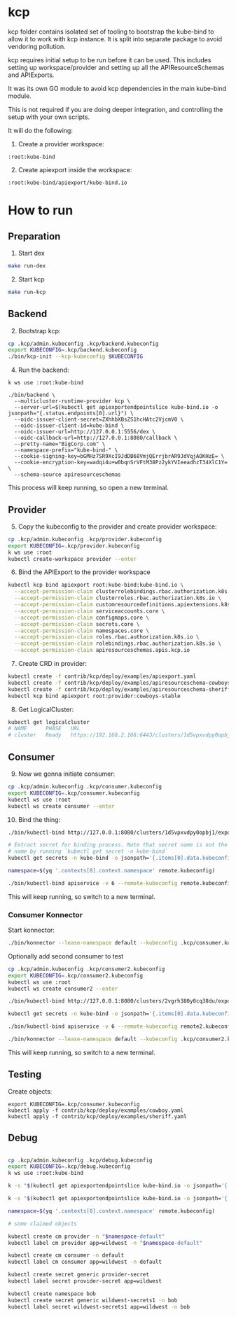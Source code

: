 # kcp

kcp folder contains isolated set of tooling to bootstrap the kube-bind to allow it to work with kcp instance.
It is split into separate package to avoid vendoring pollution.

kcp requires initial setup to be run before it can be used.
This includes setting up workspace/provider and setting up all the APIResourceSchemas and APIExports.

It was its own GO module to avoid kcp dependencies in the main kube-bind module.

This is not required if you are doing deeper integration, and controlling the setup with your own scripts.

It will do the following:
1. Create a provider workspace:
```
:root:kube-bind
```
2. Create apiexport inside the workspace:
```
:root:kube-bind/apiexport/kube-bind.io
```


# How to run

## Preparation

1. Start dex

```bash
make run-dex
```

2. Start kcp

```bash
make run-kcp
```

## Backend

2. Bootstrap kcp:
```bash
cp .kcp/admin.kubeconfig .kcp/backend.kubeconfig
export KUBECONFIG=.kcp/backend.kubeconfig
./bin/kcp-init --kcp-kubeconfig $KUBECONFIG
```
4. Run the backend:
```
k ws use :root:kube-bind

./bin/backend \
  --multicluster-runtime-provider kcp \
  --server-url=$(kubectl get apiexportendpointslice kube-bind.io -o jsonpath="{.status.endpoints[0].url}") \
  --oidc-issuer-client-secret=ZXhhbXBsZS1hcHAtc2VjcmV0 \
  --oidc-issuer-client-id=kube-bind \
  --oidc-issuer-url=http://127.0.0.1:5556/dex \
  --oidc-callback-url=http://127.0.0.1:8080/callback \
  --pretty-name="BigCorp.com" \
  --namespace-prefix="kube-bind-" \
  --cookie-signing-key=bGMHz7SR9XcI9JdDB68VmjQErrjbrAR9JdVqjAOKHzE= \
  --cookie-encryption-key=wadqi4u+w0bqnSrVFtM38Pz2ykYVIeeadhzT34XlC1Y= \
  --schema-source apiresourceschemas
```

This process will keep running, so open a new terminal.

## Provider

5. Copy the kubeconfig to the provider and create provider workspace:
```bash
cp .kcp/admin.kubeconfig .kcp/provider.kubeconfig
export KUBECONFIG=.kcp/provider.kubeconfig
k ws use :root
kubectl create-workspace provider --enter
```

6. Bind the APIExport to the provider workspace
```bash
kubectl kcp bind apiexport root:kube-bind:kube-bind.io \
  --accept-permission-claim clusterrolebindings.rbac.authorization.k8s.io \
  --accept-permission-claim clusterroles.rbac.authorization.k8s.io \
  --accept-permission-claim customresourcedefinitions.apiextensions.k8s.io \
  --accept-permission-claim serviceaccounts.core \
  --accept-permission-claim configmaps.core \
  --accept-permission-claim secrets.core \
  --accept-permission-claim namespaces.core \
  --accept-permission-claim roles.rbac.authorization.k8s.io \
  --accept-permission-claim rolebindings.rbac.authorization.k8s.io \
  --accept-permission-claim apiresourceschemas.apis.kcp.io
```

7. Create CRD in provider:
```bash
kubectl create -f contrib/kcp/deploy/examples/apiexport.yaml
kubectl create -f contrib/kcp/deploy/examples/apiresourceschema-cowboys.yaml
kubectl create -f contrib/kcp/deploy/examples/apiresourceschema-sheriffs.yaml
kubectl kcp bind apiexport root:provider:cowboys-stable
```

8. Get LogicalCluster:

```bash
kubectl get logicalcluster
# NAME      PHASE   URL                                                    AGE
# cluster   Ready   https://192.168.2.166:6443/clusters/1d5vpxvdpy0opbj1
```

## Consumer

9. Now we gonna initiate consumer:
```bash
cp .kcp/admin.kubeconfig .kcp/consumer.kubeconfig
export KUBECONFIG=.kcp/consumer.kubeconfig
kubectl ws use :root
kubectl ws create consumer --enter
```

10. Bind the thing:

```bash
./bin/kubectl-bind http://127.0.0.1:8080/clusters/1d5vpxvdpy0opbj1/exports --dry-run -o yaml > apiserviceexport.yaml

# Extract secret for binding process. Note that secret name is not the same as output from command above. Check secret
# name by running `kubectl get secret -n kube-bind`
kubectl get secrets -n kube-bind -o jsonpath='{.items[0].data.kubeconfig}' | base64 -d > remote.kubeconfig

namespace=$(yq '.contexts[0].context.namespace' remote.kubeconfig)

./bin/kubectl-bind apiservice -v 6 --remote-kubeconfig remote.kubeconfig -f apiserviceexport.yaml  --skip-konnector --remote-namespace "$namespace"
```

This will keep running, so switch to a new terminal.

### Consumer Konnector

Start konnector:

```bash
./bin/konnector --lease-namespace default --kubeconfig .kcp/consumer.kubeconfig
```

Optionally add second consumer to test

```bash
cp .kcp/admin.kubeconfig .kcp/consumer2.kubeconfig
export KUBECONFIG=.kcp/consumer2.kubeconfig
kubectl ws use :root
kubectl ws create consumer2 --enter

./bin/kubectl-bind http://127.0.0.1:8080/clusters/2vgrh380y0cq38du/exports --dry-run -o yaml > apiserviceexport2.yaml

kubectl get secrets -n kube-bind -o jsonpath='{.items[0].data.kubeconfig}' | base64 -d > remote2.kubeconfig

./bin/kubectl-bind apiservice -v 6 --remote-kubeconfig remote2.kubeconfig -f apiserviceexport2.yaml  --skip-konnector --remote-namespace "$(yq '.contexts[0].context.namespace' remote2.kubeconfig)"

./bin/konnector --lease-namespace default --kubeconfig .kcp/consumer2.kubeconfig --server-address :8091
```

This will keep running, so switch to a new terminal.

## Testing

Create objects:
```
export KUBECONFIG=.kcp/consumer.kubeconfig
kubectl apply -f contrib/kcp/deploy/examples/cowboy.yaml
kubectl apply -f contrib/kcp/deploy/examples/sheriff.yaml
```


## Debug

```bash

cp .kcp/admin.kubeconfig .kcp/debug.kubeconfig
export KUBECONFIG=.kcp/debug.kubeconfig
k ws use :root:kube-bind

k -s "$(kubectl get apiexportendpointslice kube-bind.io -o jsonpath='{.status.endpoints[0].url}')/clusters/*" api-resources

k -s "$(kubectl get apiexportendpointslice kube-bind.io -o jsonpath='{.status.endpoints[0].url}')/clusters/*" get crd

namespace=$(yq '.contexts[0].context.namespace' remote.kubeconfig)

# some claimed objects

kubectl create cm provider -n "$namespace-default"
kubectl label cm provider app=wildwest -n "$namespace-default"

kubectl create cm consumer -n default
kubectl label cm consumer app=wildwest -n default

kubectl create secret generic provider-secret
kubectl label secret provider-secret app=wildwest

kubectl create namespace bob
kubectl create secret generic wildwest-secrets1 -n bob
kubectl label secret wildwest-secrets1 app=wildwest -n bob

```
